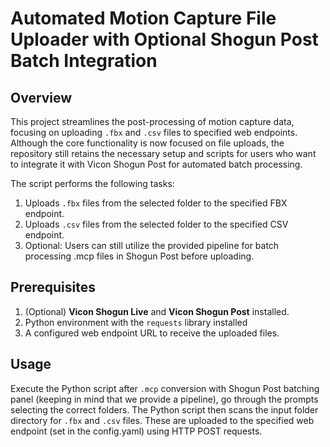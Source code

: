 # Automated Motion Capture File Uploader with Optional Shogun Post Batch Integration

## Overview

This project streamlines the post-processing of motion capture data, focusing on uploading `.fbx` and `.csv` files to specified web endpoints. Although the core functionality is now focused on file uploads, the repository still retains the necessary setup and scripts for users who want to integrate it with Vicon Shogun Post for automated batch processing.

The script performs the following tasks:

1. Uploads `.fbx` files from the selected folder to the specified FBX endpoint.
2. Uploads `.csv` files from the selected folder to the specified CSV endpoint.
3. Optional: Users can still utilize the provided pipeline for batch processing .mcp files in Shogun Post before uploading.

## Prerequisites

1. (Optional) **Vicon Shogun Live** and **Vicon Shogun Post** installed.
2. Python environment with the `requests` library installed
3. A configured web endpoint URL to receive the uploaded files.

## Usage
Execute the Python script after `.mcp` conversion with Shogun Post batching panel (keeping in mind that we provide a pipeline), go through the prompts selecting the correct folders.
The Python script then scans the input folder directory for `.fbx` and `.csv` files. These are uploaded to the specified web endpoint (set in the config.yaml) using HTTP POST requests.
